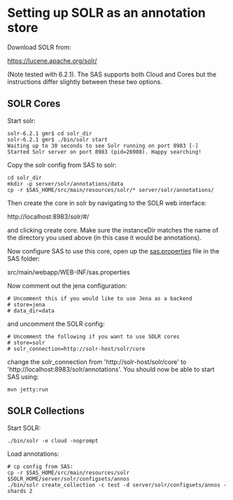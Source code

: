 # Setting up SOLR as an annotation store

Download SOLR from:

https://lucene.apache.org/solr/

(Note tested with 6.2.1). The SAS supports both Cloud and Cores but the instructions differ slightly between these two options.

## SOLR Cores

Start solr:

```
solr-6.2.1 gmr$ cd solr_dir
solr-6.2.1 gmr$ ./bin/solr start
Waiting up to 30 seconds to see Solr running on port 8983 [-]  
Started Solr server on port 8983 (pid=26908). Happy searching!
```

Copy the solr config from SAS to solr:

```
cd solr_dir
mkdir -p server/solr/annotations/data
cp -r $SAS_HOME/src/main/resources/solr/* server/solr/annotations/
```

Then create the core in solr by navigating to the SOLR web interface:

http://localhost:8983/solr/#/

and clicking create core. Make sure the instanceDir matches the name of the directory you used above (in this case it would be annotations).

Now configure SAS to use this core, open up the [sas.properties](../src/main/webapp/WEB-INF/sas.properties) file in the SAS folder:

src/main/webapp/WEB-INF/sas.properties

Now comment out the jena configuration:

```
# Uncomment this if you would like to use Jena as a backend
# store=jena
# data_dir=data
```

and uncomment the SOLR config:

```
# Uncomment the following if you want to use SOLR cores
# store=solr
# solr_connection=http://solr-host/solr/core
```

change the solr_connection from 'http://solr-host/solr/core' to 'http://localhost:8983/solr/annotations'. You should now be able to start SAS using:

```
mvn jetty:run
```

## SOLR Collections

Start SOLR:

```
./bin/solr -e cloud -noprompt
```

Load annotations:

```
# cp config from SAS:
cp -r $SAS_HOME/src/main/resources/solr $SOLR_HOME/server/solr/configsets/annos
./bin/solr create_collection -c test -d server/solr/configsets/annos -shards 2
```
